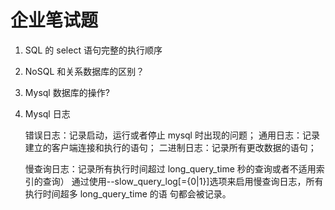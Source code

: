 # 企业笔试题

1. SQL 的 select 语句完整的执行顺序

2. NoSQL 和关系数据库的区别？

3. Mysql 数据库的操作?

4. Mysql 日志

   错误日志：记录启动，运行或者停止 mysql 时出现的问题；
   通用日志：记录建立的客户端连接和执行的语句；
   二进制日志：记录所有更改数据的语句；

   慢查询日志：记录所有执行时间超过 long_query_time 秒的查询或者不适用索引的查询）
   通过使用--slow_query_log[={0|1}]选项来启用慢查询日志，所有执行时间超多 long_query_time 的语
   句都会被记录。